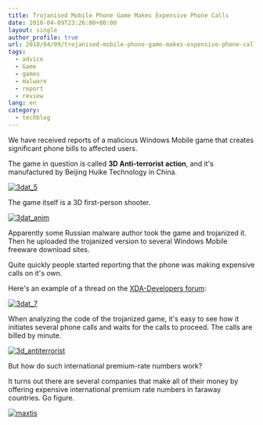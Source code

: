 ```yaml
---
title: Trojanised Mobile Phone Game Makes Expensive Phone Calls
date: 2010-04-09T23:26:00+00:00
layout: single
author_profile: true
url: 2010/04/09/trojanised-mobile-phone-game-makes-expensive-phone-calls/
tags:
  - advice
  - Game
  - games
  - malware
  - report
  - review
lang: en
category: 
  - techblog
---
```

We have received reports of a malicious Windows Mobile game that creates significant phone bills to affected users. 

The game in question is called **3D Anti-terrorist action**, and it's manufactured by Beijing Huike Technology in China. 

[![3dat_5](http://lh5.ggpht.com/_vaUVXcmC3OI/S7-wI9sKF0I/AAAAAAAAB4A/LW2lL7T4DVo/3dat_5_thumb%5B3%5D.png?imgmax=800 "3dat_5")](http://lh4.ggpht.com/_vaUVXcmC3OI/S7-wEtNuLvI/AAAAAAAAB38/UZlW2fQ4Hms/s1600-h/3dat_5%5B5%5D.png) 

The game itself is a 3D first-person shooter.

[![3dat_anim](http://lh6.ggpht.com/_vaUVXcmC3OI/S7-wQ4jX8HI/AAAAAAAAB4I/1dBps-PjoFo/3dat_anim_thumb%5B2%5D.gif?imgmax=800 "3dat_anim")](http://lh4.ggpht.com/_vaUVXcmC3OI/S7-wMx29WaI/AAAAAAAAB4E/En2DH7Pv3Uw/s1600-h/3dat_anim%5B4%5D.gif) 

Apparently some Russian malware author took the game and trojanized it. Then he uploaded the trojanized version to several Windows Mobile freeware download sites.

Quite quickly people started reporting that the phone was making expensive calls on it's own.

Here's an example of a thread on the [XDA-Developers forum](http://forum.xda-developers.com/showthread.php?t=650393&page=1):

[![3dat_7](http://lh3.ggpht.com/_vaUVXcmC3OI/S7-wXHYzdDI/AAAAAAAAB4Q/dDOsP6I2lj8/3dat_7_thumb%5B2%5D.png?imgmax=800 "3dat_7")](http://lh6.ggpht.com/_vaUVXcmC3OI/S7-wS4czp5I/AAAAAAAAB4M/IMoa8XBD4zw/s1600-h/3dat_7%5B4%5D.png) 

When analyzing the code of the trojanized game, it's easy to see how it initiates several phone calls and waits for the calls to proceed. The calls are billed by minute.

[![3d_antiterrorist](http://lh5.ggpht.com/_vaUVXcmC3OI/S7-wbt9r4SI/AAAAAAAAB4Y/Yr0-VPhduDY/3d_antiterrorist_thumb%5B2%5D.png?imgmax=800 "3d_antiterrorist")](http://lh4.ggpht.com/_vaUVXcmC3OI/S7-wZPWo2UI/AAAAAAAAB4U/07MgaWGFsaU/s1600-h/3d_antiterrorist%5B4%5D.png) 

But how do such international premium-rate numbers work? 

It turns out there are several companies that make all of their money by offering expensive international premium rate numbers in faraway countries. Go figure. 

[![maxtis](http://lh3.ggpht.com/_vaUVXcmC3OI/S7-wiRHy0TI/AAAAAAAAB4g/94x45BO8eFA/maxtis_thumb%5B8%5D.png?imgmax=800 "maxtis")](http://lh3.ggpht.com/_vaUVXcmC3OI/S7-wfM0XP-I/AAAAAAAAB4c/M96pkVIKg4M/s1600-h/maxtis%5B10%5D.png)